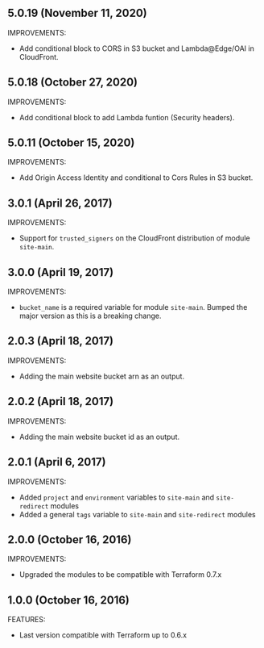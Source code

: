 ## 5.0.19 (November 11, 2020)

IMPROVEMENTS:

 * Add conditional block to CORS in S3 bucket and Lambda@Edge/OAI in CloudFront.

## 5.0.18 (October 27, 2020)

IMPROVEMENTS:

 * Add conditional block to add Lambda funtion (Security headers).

## 5.0.11 (October 15, 2020)

IMPROVEMENTS:

 * Add Origin Access Identity and conditional to Cors Rules in S3 bucket.

## 3.0.1 (April 26, 2017)

IMPROVEMENTS:

 * Support for `trusted_signers` on the CloudFront distribution of module `site-main`.

## 3.0.0 (April 19, 2017)

IMPROVEMENTS:

 * `bucket_name` is a required variable for module `site-main`. Bumped the major version as this is a breaking change.

## 2.0.3 (April 18, 2017)

IMPROVEMENTS:

 * Adding the main website bucket arn as an output.

## 2.0.2 (April 18, 2017)

IMPROVEMENTS:

 * Adding the main website bucket id as an output.

## 2.0.1 (April 6, 2017)

IMPROVEMENTS:

 * Added `project` and `environment` variables to `site-main` and `site-redirect` modules
 * Added a general `tags` variable to `site-main` and `site-redirect` modules

## 2.0.0 (October 16, 2016)

IMPROVEMENTS:

 * Upgraded the modules to be compatible with Terraform 0.7.x

## 1.0.0 (October 16, 2016)

FEATURES:
 * Last version compatible with Terraform up to 0.6.x
